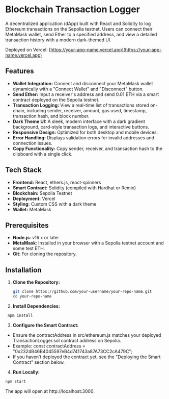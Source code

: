# Blockchain Transaction Logger

A decentralized application (dApp) built with React and Solidity to log Ethereum transactions on the Sepolia testnet. Users can connect their MetaMask wallet, send Ether to a specified address, and view a detailed transaction history with a modern dark-themed UI.

Deployed on Vercel: [https://your-app-name.vercel.app](https://your-app-name.vercel.app)

## Features

- **Wallet Integration:** Connect and disconnect your MetaMask wallet dynamically with a "Connect Wallet" and "Disconnect" button.
- **Send Ether:** Input a receiver's address and send 0.01 ETH via a smart contract deployed on the Sepolia testnet.
- **Transaction Logging:** View a real-time list of transactions stored on-chain, including sender, receiver, amount, gas used, timestamp, transaction hash, and block number.
- **Dark Theme UI:** A sleek, modern interface with a dark gradient background, card-style transaction logs, and interactive buttons.
- **Responsive Design:** Optimized for both desktop and mobile devices.
- **Error Handling:** Displays validation errors for invalid addresses and connection issues.
- **Copy Functionality:** Copy sender, receiver, and transaction hash to the clipboard with a single click.

## Tech Stack

- **Frontend:** React, ethers.js, react-spinners
- **Smart Contract:** Solidity (compiled with Hardhat or Remix)
- **Blockchain:** Sepolia Testnet
- **Deployment:** Vercel
- **Styling:** Custom CSS with a dark theme
- **Wallet:** MetaMask

## Prerequisites

- **Node.js**: v16.x or later
- **MetaMask**: Installed in your browser with a Sepolia testnet account and some test ETH.
- **Git**: For cloning the repository.

## Installation

1. **Clone the Repository:**
   ```bash
   git clone https://github.com/your-username/your-repo-name.git
   cd your-repo-name
2. **Install Dependencies:**
  ```bash
   npm install
  ```
3. **Configure the Smart Contract:**
 - Ensure the contractAddress in src/ethereum.js matches your deployed TransactionLogger.sol contract address on Sepolia.
 - Example: const contractAddress = "0x2324B46B4045597eB4d741743a87A73CC2cA479C";
 - If you haven’t deployed the contract yet, see the "Deploying the Smart Contract" section below.
4. **Run Locally:**
```bash
npm start
```
The app will open at http://localhost:3000.
```
